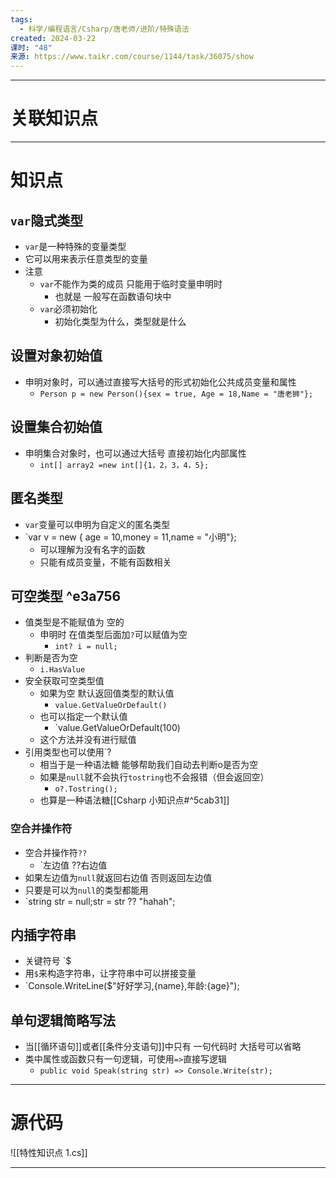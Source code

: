 ```yaml
---
tags:
  - 科学/编程语言/Csharp/唐老师/进阶/特殊语法
created: 2024-03-22
课时: "48"
来源: https://www.taikr.com/course/1144/task/36075/show
---
```


---
# 关联知识点


---
# 知识点

## `var`隐式类型

- `var`是一种特殊的变量类型
- 它可以用来表示任意类型的变量
- 注意
	- `var`不能作为类的成员 只能用于临时变量申明时
		- 也就是 一般写在函数语句块中
	- `var`必须初始化
		- 初始化类型为什么，类型就是什么
## 设置对象初始值

- 申明对象时，可以通过直接写大括号的形式初始化公共成员变量和属性
	- `Person p = new Person(){sex = true, Age = 18,Name = "唐老狮"};`
## 设置集合初始值

- 申明集合对象时，也可以通过大括号 直接初始化内部属性
	- `int[] array2 =new int[]{1，2，3，4，5};`
## 匿名类型

- `var`变量可以申明为自定义的匿名类型
- `var v = new { age = 10,money = 11,name = "小明"};
	- 可以理解为没有名字的函数
	- 只能有成员变量，不能有函数相关
## 可空类型 ^e3a756

- 值类型是不能赋值为 空的
	- 申明时 在值类型后面加`?`可以赋值为空
		- `int? i = null;`
- 判断是否为空
	- `i.HasValue`
- 安全获取可空类型值
	- 如果为空 默认返回值类型的默认值
		- `value.GetValueOrDefault()`
	- 也可以指定一个默认值
		- `value.GetValueOrDefault(100)
	- 这个方法并没有进行赋值
- 引用类型也可以使用`?
	- 相当于是一种语法糖 能够帮助我们自动去判断o是否为空
	- 如果是`null`就不会执行`tostring`也不会报错（但会返回空）
		- `o?.Tostring();`
	- 也算是一种语法糖[[Csharp 小知识点#^5cab31]]
### 空合并操作符

- 空合并操作符`??`
	- `左边值 ??右边值
- 如果左边值为`null`就返回右边值 否则返回左边值
- 只要是可以为`null`的类型都能用
- `string str = null;str = str ?? "hahah";
## 内插字符串

- 关键符号 `$
- 用`$`来构造字符串，让字符串中可以拼接变量
- `Console.WriteLine($"好好学习,{name},年龄:{age}");
## 单句逻辑简略写法

- 当[[循环语句]]或者[[条件分支语句]]中只有 一句代码时 大括号可以省略
- 类中属性或函数只有一句逻辑，可使用`=>`直接写逻辑
	- `public void Speak(string str) => Console.Write(str);`

---
# 源代码

![[特性知识点  1.cs]]

---


